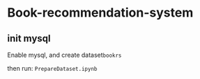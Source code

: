 # Book-recommendation-system
 
## init mysql
Enable mysql, and create dataset`bookrs`

then run: `PrepareDataset.ipynb`